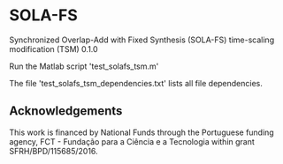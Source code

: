# SOLA-FS
Synchronized Overlap-Add with Fixed Synthesis (SOLA-FS) time-scaling modification (TSM) 0.1.0

Run the Matlab script 'test_solafs_tsm.m'

The file 'test_solafs_tsm_dependencies.txt' lists all file dependencies.

## Acknowledgements
This work is financed by National Funds through the Portuguese funding agency, FCT - Fundação para a Ciência e a Tecnologia within grant SFRH/BPD/115685/2016.